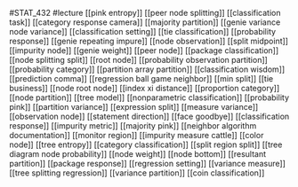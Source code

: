 #STAT_432
#lecture
[[pink entropy]]
[[peer node splitting]]
[[classification task]]
[[category response camera]]
[[majority partition]]
[[genie variance node variance]]
[[classification setting]]
[[tie classification]]
[[probability response]]
[[genie repeating impure]]
[[node observation]]
[[split midpoint]]
[[impurity node]]
[[genie weight]]
[[peer node]]
[[package classification]]
[[node splitting split]]
[[root node]]
[[probability observation partition]]
[[probability category]]
[[partition array partition]]
[[classification wisdom]]
[[prediction comma]]
[[regression ball game neighbor]]
[[min split]]
[[tie business]]
[[node root node]]
[[index xi distance]]
[[proportion category]]
[[node partition]]
[[tree model]]
[[nonparametric classification]]
[[probability pink]]
[[partition variance]]
[[expression split]]
[[measure variance]]
[[observation node]]
[[statement direction]]
[[face goodbye]]
[[classification response]]
[[impurity metric]]
[[majority pink]]
[[neighbor algorithm documentation]]
[[monitor region]]
[[impurity measure cattle]]
[[color node]]
[[tree entropy]]
[[category classification]]
[[split region split]]
[[tree diagram node probability]]
[[node weight]]
[[node bottom]]
[[resultant partition]]
[[package response]]
[[regression setting]]
[[variance measure]]
[[tree splitting regression]]
[[variance partition]]
[[coin classification]]
